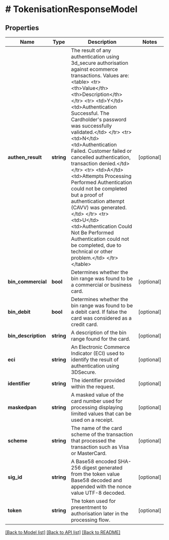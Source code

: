 # # TokenisationResponseModel

## Properties

Name | Type | Description | Notes
------------ | ------------- | ------------- | -------------
**authen_result** | **string** | The result of any authentication using 3d_secure authorisation against ecommerce transactions. Values are:  &lt;table&gt; &lt;tr&gt; &lt;th&gt;Value&lt;/th&gt; &lt;th&gt;Description&lt;/th&gt; &lt;/tr&gt; &lt;tr&gt; &lt;td&gt;Y&lt;/td&gt; &lt;td&gt;Authentication Successful. The Cardholder&#39;s password was successfully validated.&lt;/td&gt; &lt;/tr&gt; &lt;tr&gt; &lt;td&gt;N&lt;/td&gt; &lt;td&gt;Authentication Failed. Customer failed or cancelled authentication, transaction denied.&lt;/td&gt; &lt;/tr&gt; &lt;tr&gt; &lt;td&gt;A&lt;/td&gt; &lt;td&gt;Attempts Processing Performed Authentication could not be completed but a proof of authentication attempt (CAVV) was generated.&lt;/td&gt; &lt;/tr&gt; &lt;tr&gt; &lt;td&gt;U&lt;/td&gt; &lt;td&gt;Authentication Could Not Be Performed Authentication could not be completed, due to technical or other problem.&lt;/td&gt; &lt;/tr&gt; &lt;/table&gt; | [optional]
**bin_commercial** | **bool** | Determines whether the bin range was found to be a commercial or business card. | [optional]
**bin_debit** | **bool** | Determines whether the bin range was found to be a debit card. If false the card was considered as a credit card. | [optional]
**bin_description** | **string** | A description of the bin range found for the card. | [optional]
**eci** | **string** | An Electronic Commerce Indicator (ECI) used to identify the result of authentication using 3DSecure. | [optional]
**identifier** | **string** | The identifier provided within the request. | [optional]
**maskedpan** | **string** | A masked value of the card number used for processing displaying limited values that can be used on a receipt. | [optional]
**scheme** | **string** | The name of the card scheme of the transaction that processed the transaction such as Visa or MasterCard. | [optional]
**sig_id** | **string** | A Base58 encoded SHA-256 digest generated from the token value Base58 decoded and appended with the nonce value UTF-8 decoded. | [optional]
**token** | **string** | The token used for presentment to authorisation later in the processing flow. | [optional]

[[Back to Model list]](../../README.md#models) [[Back to API list]](../../README.md#endpoints) [[Back to README]](../../README.md)
